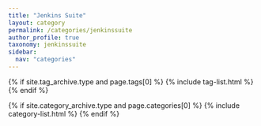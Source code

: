 ```yaml
---
title: "Jenkins Suite"
layout: category
permalink: /categories/jenkinssuite
author_profile: true
taxonomy: jenkinssuite
sidebar:
  nav: "categories"
---
```


{% if site.tag_archive.type and page.tags[0] %}
  {% include tag-list.html %}
{% endif %}

{% if site.category_archive.type and page.categories[0] %}
  {% include category-list.html %}
{% endif %}
